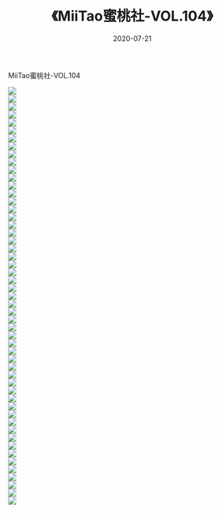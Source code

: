 ﻿---
layout: post
title:  《MiiTao蜜桃社-VOL.104》
date:   2020-07-21
img: http://img.660000.xyz/Sharelink/网络美图/2020/MiiTao蜜桃社-VOL.104/000.jpg
categories: [美女, 清纯, 唯美]
---

MiiTao蜜桃社-VOL.104

  ![](http://img.660000.xyz/Sharelink/网络美图/2020/MiiTao蜜桃社-VOL.104/001.jpg) <br> ![](http://img.660000.xyz/Sharelink/网络美图/2020/MiiTao蜜桃社-VOL.104/002.jpg) <br> ![](http://img.660000.xyz/Sharelink/网络美图/2020/MiiTao蜜桃社-VOL.104/003.jpg) <br> ![](http://img.660000.xyz/Sharelink/网络美图/2020/MiiTao蜜桃社-VOL.104/004.jpg) <br> ![](http://img.660000.xyz/Sharelink/网络美图/2020/MiiTao蜜桃社-VOL.104/005.jpg) <br> ![](http://img.660000.xyz/Sharelink/网络美图/2020/MiiTao蜜桃社-VOL.104/006.jpg) <br> ![](http://img.660000.xyz/Sharelink/网络美图/2020/MiiTao蜜桃社-VOL.104/007.jpg) <br> ![](http://img.660000.xyz/Sharelink/网络美图/2020/MiiTao蜜桃社-VOL.104/008.jpg) <br> ![](http://img.660000.xyz/Sharelink/网络美图/2020/MiiTao蜜桃社-VOL.104/009.jpg) <br> ![](http://img.660000.xyz/Sharelink/网络美图/2020/MiiTao蜜桃社-VOL.104/010.jpg) <br> ![](http://img.660000.xyz/Sharelink/网络美图/2020/MiiTao蜜桃社-VOL.104/011.jpg) <br> ![](http://img.660000.xyz/Sharelink/网络美图/2020/MiiTao蜜桃社-VOL.104/012.jpg) <br> ![](http://img.660000.xyz/Sharelink/网络美图/2020/MiiTao蜜桃社-VOL.104/013.jpg) <br> ![](http://img.660000.xyz/Sharelink/网络美图/2020/MiiTao蜜桃社-VOL.104/014.jpg) <br> ![](http://img.660000.xyz/Sharelink/网络美图/2020/MiiTao蜜桃社-VOL.104/015.jpg) <br> ![](http://img.660000.xyz/Sharelink/网络美图/2020/MiiTao蜜桃社-VOL.104/016.jpg) <br> ![](http://img.660000.xyz/Sharelink/网络美图/2020/MiiTao蜜桃社-VOL.104/017.jpg) <br> ![](http://img.660000.xyz/Sharelink/网络美图/2020/MiiTao蜜桃社-VOL.104/018.jpg) <br> ![](http://img.660000.xyz/Sharelink/网络美图/2020/MiiTao蜜桃社-VOL.104/019.jpg) <br> ![](http://img.660000.xyz/Sharelink/网络美图/2020/MiiTao蜜桃社-VOL.104/020.jpg) <br> ![](http://img.660000.xyz/Sharelink/网络美图/2020/MiiTao蜜桃社-VOL.104/021.jpg) <br> ![](http://img.660000.xyz/Sharelink/网络美图/2020/MiiTao蜜桃社-VOL.104/022.jpg) <br> ![](http://img.660000.xyz/Sharelink/网络美图/2020/MiiTao蜜桃社-VOL.104/023.jpg) <br> ![](http://img.660000.xyz/Sharelink/网络美图/2020/MiiTao蜜桃社-VOL.104/024.jpg) <br> ![](http://img.660000.xyz/Sharelink/网络美图/2020/MiiTao蜜桃社-VOL.104/025.jpg) <br> ![](http://img.660000.xyz/Sharelink/网络美图/2020/MiiTao蜜桃社-VOL.104/026.jpg) <br> ![](http://img.660000.xyz/Sharelink/网络美图/2020/MiiTao蜜桃社-VOL.104/027.jpg) <br> ![](http://img.660000.xyz/Sharelink/网络美图/2020/MiiTao蜜桃社-VOL.104/028.jpg) <br> ![](http://img.660000.xyz/Sharelink/网络美图/2020/MiiTao蜜桃社-VOL.104/029.jpg) <br> ![](http://img.660000.xyz/Sharelink/网络美图/2020/MiiTao蜜桃社-VOL.104/030.jpg) <br> ![](http://img.660000.xyz/Sharelink/网络美图/2020/MiiTao蜜桃社-VOL.104/031.jpg) <br> ![](http://img.660000.xyz/Sharelink/网络美图/2020/MiiTao蜜桃社-VOL.104/032.jpg) <br> ![](http://img.660000.xyz/Sharelink/网络美图/2020/MiiTao蜜桃社-VOL.104/033.jpg) <br> ![](http://img.660000.xyz/Sharelink/网络美图/2020/MiiTao蜜桃社-VOL.104/034.jpg) <br> ![](http://img.660000.xyz/Sharelink/网络美图/2020/MiiTao蜜桃社-VOL.104/035.jpg) <br> ![](http://img.660000.xyz/Sharelink/网络美图/2020/MiiTao蜜桃社-VOL.104/036.jpg) <br> ![](http://img.660000.xyz/Sharelink/网络美图/2020/MiiTao蜜桃社-VOL.104/037.jpg) <br> ![](http://img.660000.xyz/Sharelink/网络美图/2020/MiiTao蜜桃社-VOL.104/038.jpg) <br> ![](http://img.660000.xyz/Sharelink/网络美图/2020/MiiTao蜜桃社-VOL.104/039.jpg) <br> ![](http://img.660000.xyz/Sharelink/网络美图/2020/MiiTao蜜桃社-VOL.104/040.jpg) <br> ![](http://img.660000.xyz/Sharelink/网络美图/2020/MiiTao蜜桃社-VOL.104/041.jpg) <br> ![](http://img.660000.xyz/Sharelink/网络美图/2020/MiiTao蜜桃社-VOL.104/042.jpg) <br> ![](http://img.660000.xyz/Sharelink/网络美图/2020/MiiTao蜜桃社-VOL.104/043.jpg) <br> ![](http://img.660000.xyz/Sharelink/网络美图/2020/MiiTao蜜桃社-VOL.104/044.jpg) <br> ![](http://img.660000.xyz/Sharelink/网络美图/2020/MiiTao蜜桃社-VOL.104/045.jpg) <br> ![](http://img.660000.xyz/Sharelink/网络美图/2020/MiiTao蜜桃社-VOL.104/046.jpg) <br> ![](http://img.660000.xyz/Sharelink/网络美图/2020/MiiTao蜜桃社-VOL.104/047.jpg) <br> ![](http://img.660000.xyz/Sharelink/网络美图/2020/MiiTao蜜桃社-VOL.104/048.jpg) <br> ![](http://img.660000.xyz/Sharelink/网络美图/2020/MiiTao蜜桃社-VOL.104/049.jpg) <br> ![](http://img.660000.xyz/Sharelink/网络美图/2020/MiiTao蜜桃社-VOL.104/050.jpg) <br> ![](http://img.660000.xyz/Sharelink/网络美图/2020/MiiTao蜜桃社-VOL.104/051.jpg) <br> ![](http://img.660000.xyz/Sharelink/网络美图/2020/MiiTao蜜桃社-VOL.104/052.jpg) <br> ![](http://img.660000.xyz/Sharelink/网络美图/2020/MiiTao蜜桃社-VOL.104/053.jpg) <br>